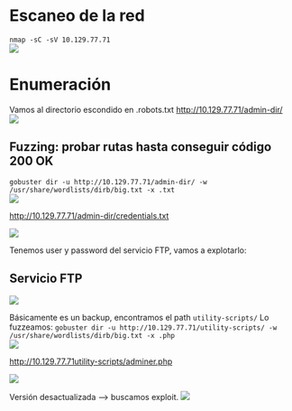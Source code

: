 # Escaneo de la red
``nmap -sC -sV 10.129.77.71``  
![](https://i.imgur.com/3mXOjnC.png)

# Enumeración
Vamos al directorio escondido en .robots.txt
http://10.129.77.71/admin-dir/  
![](https://i.imgur.com/YfC7eKF.png)

## Fuzzing: probar rutas hasta conseguir código 200 OK
``gobuster dir -u http://10.129.77.71/admin-dir/ -w /usr/share/wordlists/dirb/big.txt -x .txt``  
![](https://i.imgur.com/GulZd5p.png)

http://10.129.77.71/admin-dir/credentials.txt  

![](https://i.imgur.com/T7fBFdX.png)

Tenemos user y password del servicio FTP, vamos a explotarlo:

## Servicio FTP
![](https://i.imgur.com/ww18PnO.png)

Básicamente es un backup, encontramos el path ``utility-scripts/`` 
Lo fuzzeamos:
``gobuster dir -u http://10.129.77.71/utility-scripts/ -w /usr/share/wordlists/dirb/big.txt -x .php``  
![](https://i.imgur.com/xX0U291.png)

http://10.129.77.71utility-scripts/adminer.php
  
![](https://i.imgur.com/j8lirSP.png)
  
Versión desactualizada --> buscamos exploit.
![](https://i.imgur.com/kvT9REm.png)
